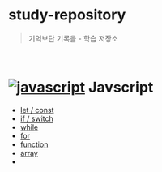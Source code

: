# study-repository

>기억보단 기록을 - 학습 저장소

<br/>

# [![javascript](https://skillicons.dev/icons?i=js)](https://skillicons.dev) Javscript 

 - [let / const](https://github.com/minomad/study-repository/blob/main/JavaScript/variables.md)
 - [if / switch]()
 - [while]()
 - [for]()
 - [function]()
 - [array]()
 - []()
